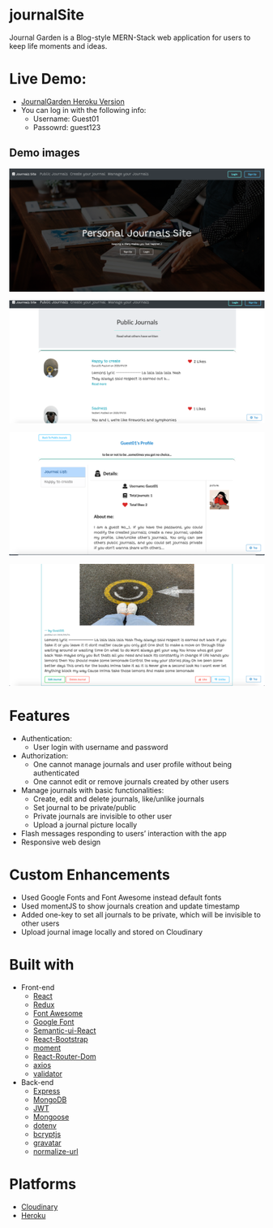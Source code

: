 # journalSite
Journal Garden is a Blog-style MERN-Stack web application for users to keep life moments and ideas.

# Live Demo: 
- [JournalGarden Heroku Version](https://journal-garden.herokuapp.com/)
- You can log in with the following info:
  - Username: Guest01
  - Passowrd: guest123
## Demo images

![Image text](demos/demo2.png)

![Image text](demos/demo1.png)

![Image text](demos/demo3.png)

![Image text](demos/demo4.png)

# Features

- Authentication:
  - User login with username and password
- Authorization:
  - One cannot manage journals and user profile without being authenticated
  - One cannot edit or remove journals created by other users
- Manage journals with basic functionalities:
  - Create, edit and delete journals, like/unlike journals
  - Set journal to be private/public
  - Private journals are invisible to other user
  - Upload a journal picture locally
- Flash messages responding to users’ interaction with the app
- Responsive web design

# Custom Enhancements

- Used Google Fonts and Font Awesome instead default fonts
- Used momentJS to show journals creation and update timestamp
- Added one-key to set all journals to be private, which will be invisible to other users
- Upload journal image locally and stored on Cloudinary


# Built with

- Front-end
  - [React](https://github.com/facebook/react)
  - [Redux](https://github.com/reduxjs/redux)
  - [Font Awesome](https://fontawesome.com/)
  - [Google Font](https://fonts.google.com/)
  - [Semantic-ui-React](https://react.semantic-ui.com/usage)
  - [React-Bootstrap](https://react-bootstrap.github.io/)
  - [moment](https://momentjs.com/)
  - [React-Router-Dom](https://github.com/ReactTraining/react-router/tree/master/packages/react-router-dom)
  - [axios](https://github.com/axios/axios)
  - [validator](https://github.com/validatorjs/validator.js)
- Back-end
  - [Express](https://expressjs.com/)
  - [MongoDB](https://www.mongodb.com/)
  - [JWT](https://github.com/auth0/node-jsonwebtoken)
  - [Mongoose](https://mongoosejs.com/)
  - [dotenv](https://www.npmjs.com/package/dotenv)
  - [bcryptjs](https://www.npmjs.com/package/bcryptjs)
  - [gravatar](https://en.gravatar.com/)
  - [normalize-url](https://www.npmjs.com/package/normalize-url)
# Platforms

- [Cloudinary](https://www.npmjs.com/package/cloudinary)
- [Heroku](https://heroku.com/)
